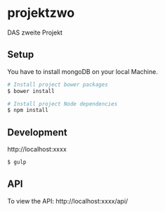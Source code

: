 # projektzwo
DAS zweite Projekt

## Setup

You have to install mongoDB on your local Machine.

```sh
# Install project bower packages
$ bower install

# Install project Node dependencies
$ npm install
```

## Development

http://localhost:xxxx

```sh
$ gulp
```

## API

To view the API:
http://localhost:xxxx/api/